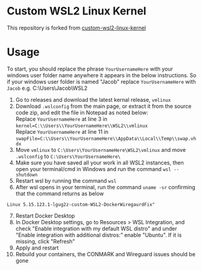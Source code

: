# Custom WSL2 Linux Kernel

This repository is forked from 
[ custom-wsl2-linux-kernel](https://github.com/LGUG2Z/custom-wsl2-linux-kernel/tree/linux-msft-wsl-5.15.133.1)

# Usage

To start, you should replace the phrase `YourUsernameHere` with your windows user folder name anywhere it appears in the below instructions. So if your windows user folder is named "Jacob" replace `YourUsernameHere` with `Jacob` e.g. C:\Users\Jacob\WSL2

1. Go to releases and download the latest kernal release, `vmlinux`
2. Download `.wslconfig` from the main page, or extract it from the source code zip, and edit the file in Notepad as noted below:      
   Replace `YourUsernameHere` at line 3 in `kernel=C:\\Users\\YourUsernameHere\\WSL2\\vmlinux`  
   Replace `YourUsernameHere` at line 11 in `swapFile=C:\\Users\\YourUsernameHere\\AppData\\Local\\Temp\\swap.vhdx`   
4. Move `vmlinux` to `C:\Users\YourUsernameHere\WSL2\vmlinux` and move `.wslconfig` to `C:\Users\YourUsernameHere\`
6. Make sure you have saved all your work in all WSL2 instances, then open your terminal/cmd in Windows and run the command `wsl --shutdown`  
7. Restart wsl by running the command `wsl`  
8. After wsl opens in your terminal, run the command `uname -sr` confirming that the command returns as below
```
Linux 5.15.123.1-lgug2z-custom-WSL2-DockerWiregaurdFix"
```  
7. Restart Docker Desktop  
8. In Docker Desktop settings, go to Resources > WSL Integration, and check "Enable integration with my default WSL distro" and under "Enable integration with additional distros:" enable "Ubuntu". If it is missing, click "Refresh"  
9. Apply and restart  
10. Rebuild your containers, the CONMARK and Wireguard issues should be gone  
